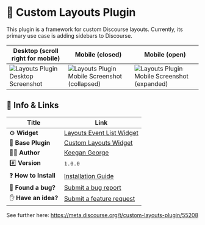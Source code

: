 # 📐 Custom Layouts Plugin

This plugin is a framework for custom Discourse layouts. Currently, its primary use case is adding sidebars to Discourse.

| Desktop (scroll right for mobile)                                                                                                        | Mobile (closed)                                                                                                                                     | Mobile (open)                                                                                                                                      |
| ---------------------------------------------------------------------------------------------------------------------------------------- | --------------------------------------------------------------------------------------------------------------------------------------------------- | -------------------------------------------------------------------------------------------------------------------------------------------------- |
| ![Layouts Plugin Desktop Screenshot](https://d11a6trkgmumsb.cloudfront.net/original/3X/1/4/14f4d328012164ba4fc28c75853fb3f36276f4b8.png) | ![Layouts Plugin Mobile Screenshot (collapsed)](https://d11a6trkgmumsb.cloudfront.net/original/3X/8/c/8c66e4fbe35bd62d14c3595147c2e79938947e62.png) | ![Layouts Plugin Mobile Screenshot (expanded)](https://d11a6trkgmumsb.cloudfront.net/original/3X/4/d/4d739410f2a7c669f78586b424267e8232181662.png) |

## 🔗 Info &amp; Links

| Title                 | Link                                                                                   |
| --------------------- | -------------------------------------------------------------------------------------- |
| ⚙️ **Widget**         | [Layouts Event List Widget](https://github.com/keegangeorge/layouts-event-list-widget) |
| 🔌 **Base Plugin**    | [Custom Layouts Widget](https://meta.discourse.org/t/custom-layouts-plugin/55208)      |
| 👨‍💻 **Author**         | [Keegan George](https://github.com/keegangeorge/)                                      |
| #️⃣ **Version**        | `1.0.0`                                                                                |
| ❓ **How to Install** | [Installation Guide](https://thepavilion.io/t/installation-and-setup/3200)             |
| 🐛 **Found a bug?**   | [Submit a bug report](https://thepavilion.io/w/bug-report/steps/intro)                 |
| ✋ **Have an idea?**  | [Submit a feature request](https://thepavilion.io/w/bug-report/steps/intro)            |

See further here: https://meta.discourse.org/t/custom-layouts-plugin/55208
